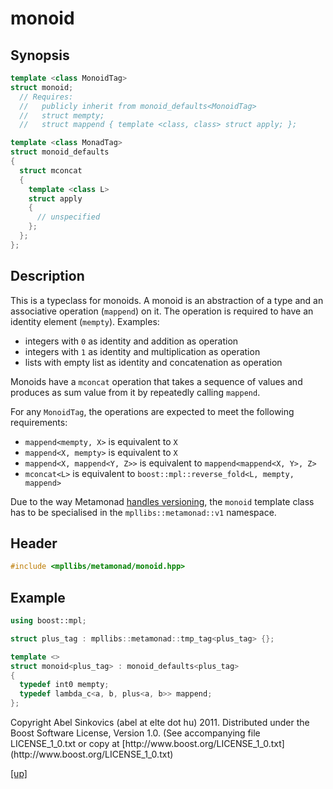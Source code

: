 # monoid

## Synopsis

```cpp
template <class MonoidTag>
struct monoid;
  // Requires:
  //   publicly inherit from monoid_defaults<MonoidTag>
  //   struct mempty;
  //   struct mappend { template <class, class> struct apply; };

template <class MonadTag>
struct monoid_defaults
{
  struct mconcat
  {
    template <class L>
    struct apply
    {
      // unspecified
    };
  };
};
```

## Description

This is a typeclass for monoids. A monoid is an abstraction of a type and an
associative operation (`mappend`) on it. The operation is required to have an
identity element (`mempty`). Examples:

* integers with `0` as identity and addition as operation
* integers with `1` as identity and multiplication as operation
* lists with empty list as identity and concatenation as operation

Monoids have a `mconcat` operation that takes a sequence of values and produces
as sum value from it by repeatedly calling `mappend`.

For any `MonoidTag`, the operations are expected to meet the following
requirements:

* `mappend<mempty, X>` is equivalent to `X`
* `mappend<X, mempty>` is equivalent to `X`
* `mappend<X, mappend<Y, Z>>` is equivalent to `mappend<mappend<X, Y>, Z>`
* `mconcat<L>` is equivalent to `boost::mpl::reverse_fold<L, mempty, mappend>`

Due to the way Metamonad [handles versioning](versioning.html), the `monoid`
template class has to be specialised in the `mpllibs::metamonad::v1` namespace.

## Header

```cpp
#include <mpllibs/metamonad/monoid.hpp>
```

## Example

```cpp
using boost::mpl;

struct plus_tag : mpllibs::metamonad::tmp_tag<plus_tag> {};

template <>
struct monoid<plus_tag> : monoid_defaults<plus_tag>
{
  typedef int0 mempty;
  typedef lambda_c<a, b, plus<a, b>> mappend;
};
```

<p class="copyright">
Copyright Abel Sinkovics (abel at elte dot hu) 2011.
Distributed under the Boost Software License, Version 1.0.
(See accompanying file LICENSE_1_0.txt or copy at
[http://www.boost.org/LICENSE_1_0.txt](http://www.boost.org/LICENSE_1_0.txt)
</p>

[[up]](reference.html)



